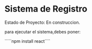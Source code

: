 <h1> Sistema de Registro </h1>

Estado de Proyecto: En construccion.

para ejecutar el sistema,debes poner:

`````npm install react````

